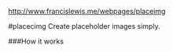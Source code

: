 http://www.francislewis.me/webpages/placeimg

#placecimg
Create placeholder images simply.

###How it works
